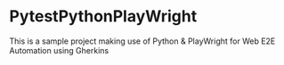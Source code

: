 # PytestPythonPlayWright
This is a sample project making use of Python &amp; PlayWright for Web E2E Automation using Gherkins
